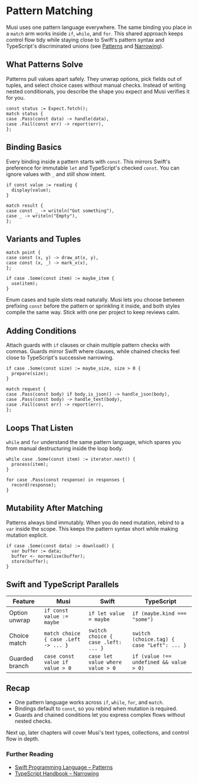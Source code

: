 # Pattern Matching

Musi uses one pattern language everywhere. The same binding you place in a `match` arm works inside `if`, `while`, and `for`. This shared approach keeps control flow tidy while staying close to Swift's pattern syntax and TypeScript's discriminated unions (see [Patterns](https://docs.swift.org/swift-book/documentation/the-swift-programming-language/patterns/) and [Narrowing](https://www.typescriptlang.org/docs/handbook/2/narrowing.html)).

## What Patterns Solve

Patterns pull values apart safely. They unwrap options, pick fields out of tuples, and select choice cases without manual checks. Instead of writing nested conditionals, you describe the shape you expect and Musi verifies it for you.

```musi
const status := Expect.fetch();
match status {
case .Pass(const data) -> handle(data),
case .Fail(const err) -> report(err),
};
```

## Binding Basics

Every binding inside a pattern starts with `const`. This mirrors Swift's preference for immutable `let` and TypeScript's checked `const`. You can ignore values with `_` and still show intent.

```musi
if const value := reading {
  display(value);
}

match result {
case const _ -> writeln("Got something"),
case _ -> writeln("Empty"),
};
```

## Variants and Tuples

```musi
match point {
case const (x, y) -> draw_at(x, y),
case const (x, _) -> mark_x(x),
};

if case .Some(const item) := maybe_item {
  use(item);
}
```

Enum cases and tuple slots read naturally. Musi lets you choose between prefixing `const` before the pattern or sprinkling it inside, and both styles compile the same way. Stick with one per project to keep reviews calm.

## Adding Conditions

Attach guards with `if` clauses or chain multiple pattern checks with commas. Guards mirror Swift where clauses, while chained checks feel close to TypeScript's successive narrowing.

```musi
if case .Some(const size) := maybe_size, size > 0 {
  prepare(size);
}

match request {
case .Pass(const body) if body.is_json() -> handle_json(body),
case .Pass(const body) -> handle_text(body),
case .Fail(const err) -> report(err),
};
```

## Loops That Listen

`while` and `for` understand the same pattern language, which spares you from manual destructuring inside the loop body.

```musi
while case .Some(const item) := iterator.next() {
  process(item);
}

for case .Pass(const response) in responses {
  record(response);
}
```

## Mutability After Matching

Patterns always bind immutably. When you do need mutation, rebind to a `var` inside the scope. This keeps the pattern syntax short while making mutation explicit.

```musi
if case .Some(const data) := download() {
  var buffer := data;
  buffer <- normalise(buffer);
  store(buffer);
}
```

## Swift and TypeScript Parallels

| Feature | Musi | Swift | TypeScript |
|---------|------|-------|------------|
| Option unwrap | `if const value := maybe` | `if let value = maybe` | `if (maybe.kind === "some")` |
| Choice match | `match choice { case .Left -> ... }` | `switch choice { case .left: ... }` | `switch (choice.tag) { case "Left": ... }` |
| Guarded branch | `case const value if value > 0` | `case let value where value > 0` | `if (value !== undefined && value > 0)` |

## Recap

- One pattern language works across `if`, `while`, `for`, and `match`.
- Bindings default to `const`, so you rebind when mutation is required.
- Guards and chained conditions let you express complex flows without nested checks.

Next up, later chapters will cover Musi's text types, collections, and control flow in depth.

### Further Reading

- [Swift Programming Language – Patterns](https://docs.swift.org/swift-book/documentation/the-swift-programming-language/patterns/)
- [TypeScript Handbook – Narrowing](https://www.typescriptlang.org/docs/handbook/2/narrowing.html)
